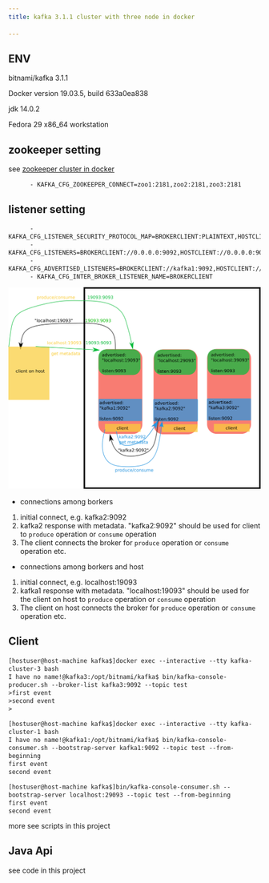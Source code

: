 ```yaml
---
title: kafka 3.1.1 cluster with three node in docker

---
```


## ENV

bitnami/kafka 3.1.1

Docker version 19.03.5, build 633a0ea838

jdk 14.0.2

Fedora 29 x86_64 workstation

## zookeeper setting

see [zookeeper cluster in docker](https://github.com/ppdouble/zookeeper-cluster-docker#readme)

```text
      - KAFKA_CFG_ZOOKEEPER_CONNECT=zoo1:2181,zoo2:2181,zoo3:2181
```

## listener setting

```text
      - KAFKA_CFG_LISTENER_SECURITY_PROTOCOL_MAP=BROKERCLIENT:PLAINTEXT,HOSTCLIENT:PLAINTEXT
      - KAFKA_CFG_LISTENERS=BROKERCLIENT://0.0.0.0:9092,HOSTCLIENT://0.0.0.0:9093
      - KAFKA_CFG_ADVERTISED_LISTENERS=BROKERCLIENT://kafka1:9092,HOSTCLIENT://localhost:19093
      - KAFKA_CFG_INTER_BROKER_LISTENER_NAME=BROKERCLIENT
```

![advertised listener setting](doc/listenersetting.png)

- connections among borkers

1. initial connect, e.g. kafka2:9092
2. kafka2 response with metadata. "kafka2:9092" should be used for client to `produce` operation or `consume` operation
3. The client connects the broker for `produce` operation or `consume` operation etc. 

- connections among borkers and host

1. initial connect, e.g. localhost:19093
2. kafka1 response with metadata. "localhost:19093" should be used for the client on host to `produce` operation or `consume` operation
3. The client on host connects the broker for `produce` operation or `consume` operation etc.

## Client

```text
[hostuser@host-machine kafka$]docker exec --interactive --tty kafka-cluster-3 bash
I have no name!@kafka3:/opt/bitnami/kafka$ bin/kafka-console-producer.sh --broker-list kafka3:9092 --topic test
>first event
>second event
>
```

```
[hostuser@host-machine kafka$]docker exec --interactive --tty kafka-cluster-1 bash
I have no name!@kafka1:/opt/bitnami/kafka$ bin/kafka-console-consumer.sh --bootstrap-server kafka1:9092 --topic test --from-beginning
first event
second event
```

```text
[hostuser@host-machine kafka$]bin/kafka-console-consumer.sh --bootstrap-server localhost:29093 --topic test --from-beginning
first event
second event
```

more see scripts in this project

## Java Api

see code in this project
